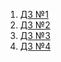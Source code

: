 1. [ДЗ №1](https://github.com/ylabio/react-webinar-3/pull/27)
2. [ДЗ №2](https://github.com/ylabio/react-webinar-3/pull/144)
3. [ДЗ №3](https://github.com/ylabio/react-webinar-3/pull/297)
4. [ДЗ №4](https://github.com/ylabio/react-webinar-3/pull/313)
